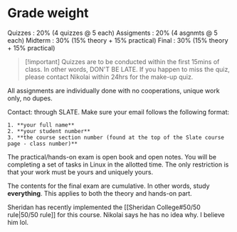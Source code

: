 # Grade weight
Quizzes : 20% (4 quizzes @ 5 each)
Assigments : 20% (4 asgnmts @ 5 each)
Midterm : 30% (15% theory + 15% practical)
Final : 30% (15% theory + 15% practical)

> [!important] Quizzes are to be conducted within the first 15mins of class. In other words, DON'T BE LATE.
> If you happen to miss the quiz, please contact Nikolai within 24hrs for the make-up quiz.

All assignments are individually done with no cooperations, unique work only, no dupes.

Contact: through SLATE. Make sure your email follows the following format:
```
1. **your full name**
2. **your student number**
3. **the course section number (found at the top of the Slate course page - class number)**
```
The practical/hands-on exam is open book and open notes. You will be completing a set of tasks in Linux in the allotted time. The only restriction is that your work must be yours and uniquely yours.

The contents for the final exam are cumulative. In other words, study **everything**. This applies to both the theory and hands-on part.

Sheridan has recently implemented the [[Sheridan College#50/50 rule|50/50 rule]] for this course. Nikolai says he has no idea why. I believe him lol.

